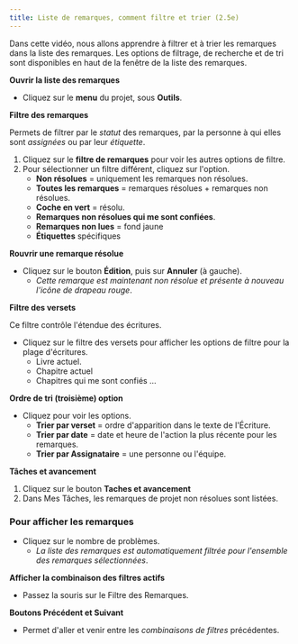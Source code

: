 ```yaml
---
title: Liste de remarques, comment filtre et trier (2.5e)
---
```

Dans cette vidéo, nous allons apprendre à filtrer et à trier les remarques dans la liste des remarques. Les options de filtrage, de recherche et de tri sont disponibles en haut de la fenêtre de la liste des remarques.

**Ouvrir la liste des remarques**

-  Cliquez sur le **menu** du projet, sous **Outils**.

**Filtre des remarques**

Permets de filtrer par le *statut* des remarques, par la personne à qui elles sont *assignées* ou par leur *étiquette*.

1.  Cliquez sur le **filtre de remarques** pour voir les autres options de filtre.
1.  Pour sélectionner un filtre différent, cliquez sur l'option.
     -  **Non résolues** = uniquement les remarques non résolues.
     -  **Toutes les remarques** = remarques résolues + remarques non résolues.
     -  **Coche en vert** = résolu.
     -  **Remarques non résolues qui me sont confiées**.
     -  **Remarques non lues** = fond jaune
     -  **Étiquettes** spécifiques

**Rouvrir une remarque résolue**

-  Cliquez sur le bouton **Édition**, puis sur **Annuler** (à gauche).
    -  *Cette remarque est maintenant non résolue et présente à nouveau l'icône de drapeau rouge*.

**Filtre des versets**

Ce filtre contrôle l'étendue des écritures.

-  Cliquez sur le filtre des versets pour afficher les options de filtre pour la plage d'écritures.
    -  Livre actuel.
    -  Chapitre actuel
    -  Chapitres qui me sont confiés …

**Ordre de tri (troisième) option**

-  Cliquez pour voir les options.
    -  **Trier par verset** = ordre d'apparition dans le texte de l'Écriture.
    -  **Trier par date** = date et heure de l'action la plus récente pour les remarques.
    -  **Trier par Assignataire** = une personne ou l'équipe.

**Tâches et avancement**

1.  Cliquez sur le bouton **Taches et avancement**
1.  Dans Mes Tâches, les remarques de projet non résolues sont listées.

### Pour afficher les remarques

-  Cliquez sur le nombre de problèmes.
   -  *La liste des remarques est automatiquement filtrée pour l'ensemble des remarques sélectionnées*.

**Afficher la combinaison des filtres actifs**

-  Passez la souris sur le Filtre des Remarques.

**Boutons Précédent et Suivant**

-  Permet d'aller et venir entre les *combinaisons de filtres* précédentes.
